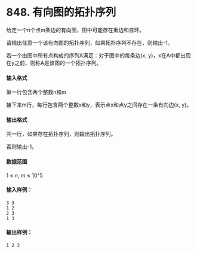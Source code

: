 # 848. 有向图的拓扑序列

给定一个n个点m条边的有向图，图中可能存在重边和自环。

请输出任意一个该有向图的拓扑序列，如果拓扑序列不存在，则输出-1。

若一个由图中所有点构成的序列A满足：对于图中的每条边(x, y)，x在A中都出现在y之前，则称A是该图的一个拓扑序列。

#### 输入格式

第一行包含两个整数n和m

接下来m行，每行包含两个整数x和y，表示点x和点y之间存在一条有向边(x, y)。

#### 输出格式

共一行，如果存在拓扑序列，则输出拓扑序列。

否则输出-1。

#### 数据范围

1 ≤ *n*, *m* ≤ 10^5

#### 输入样例：

```
3 3
1 2
2 3
1 3
```

#### 输出样例：

```
1 2 3
```